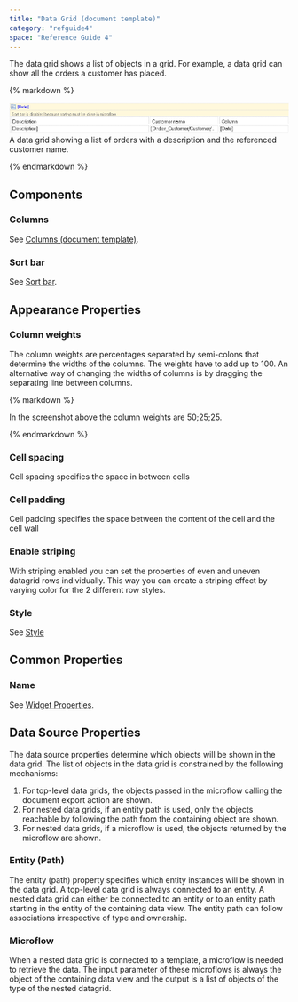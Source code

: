 ```yaml
---
title: "Data Grid (document template)"
category: "refguide4"
space: "Reference Guide 4"
---
```

The data grid shows a list of objects in a grid. For example, a data grid can show all the orders a customer has placed.

<div class="alert alert-info">{% markdown %}

[![](attachments/819203/918138.png)](4194563)
A data grid showing a list of orders with a description and the referenced customer name.

{% endmarkdown %}</div>

## Components

### Columns

See [Columns (document template)](4194564).

### Sort bar

See [Sort bar](Sort+Bar).

## Appearance Properties

### Column weights

The column weights are percentages separated by semi-colons that determine the widths of the columns. The weights have to add up to 100\. An alternative way of changing the widths of columns is by dragging the separating line between columns.

<div class="alert alert-info">{% markdown %}

In the screenshot above the column weights are 50;25;25.

{% endmarkdown %}</div>

### Cell spacing

Cell spacing specifies the space in between cells

### Cell padding

Cell padding specifies the space between the content of the cell and the cell wall

### Enable striping

With striping enabled you can set the properties of even and uneven datagrid rows individually. This way you can create a striping effect by varying color for the 2 different row styles.

### Style

See [Style](Style)

## Common Properties

### Name

See [Widget Properties](Widget+Properties).

## Data Source Properties

The data source properties determine which objects will be shown in the data grid. The list of objects in the data grid is constrained by the following mechanisms:

1.  For top-level data grids, the objects passed in the microflow calling the document export action are shown.
2.  For nested data grids, if an entity path is used, only the objects reachable by following the path from the containing object are shown.
3.  For nested data grids, if a microflow is used, the objects returned by the microflow are shown.

### Entity (Path)

The entity (path) property specifies which entity instances will be shown in the data grid. A top-level data grid is always connected to an entity. A nested data grid can either be connected to an entity or to an entity path starting in the entity of the containing data view. The entity path can follow associations irrespective of type and ownership.

### Microflow

When a nested data grid is connected to a template, a microflow is needed to retrieve the data. The input parameter of these microflows is always the object of the containing data view and the output is a list of objects of the type of the nested datagrid.